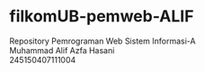 # filkomUB-pemweb-ALIF
Repository Pemrograman Web Sistem Informasi-A <br>
Muhammad Alif Azfa Hasani <br>
245150407111004
